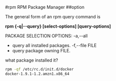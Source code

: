 #rpm
RPM Package Manager
##option




The general form of an rpm query command is

__rpm {-q|--query} [select-options] [query-options]__

PACKAGE SELECTION OPTIONS:
-a,--all
- query all installed packages.
-f,--file FILE
- query package owning FILE.

what package installed it?
```bash
rpm -qf /etc/rc.d/init.d/docker
docker-1.9.1-1.2.amzn1.x86_64
```
